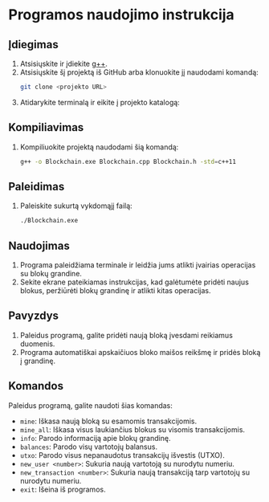 # Programos naudojimo instrukcija

## Įdiegimas

1. Atsisiųskite ir įdiekite [g++](https://gcc.gnu.org/).
2. Atsisiųskite šį projektą iš GitHub arba klonuokite jį naudodami komandą:
    ```sh
    git clone <projekto URL>
    ```
3. Atidarykite terminalą ir eikite į projekto katalogą:


## Kompiliavimas

1. Kompiliuokite projektą naudodami šią komandą:
    ```sh
    g++ -o Blockchain.exe Blockchain.cpp Blockchain.h -std=c++11
    ```

## Paleidimas

1. Paleiskite sukurtą vykdomąjį failą:
    ```sh
    ./Blockchain.exe
    ```

## Naudojimas

1. Programa paleidžiama terminale ir leidžia jums atlikti įvairias operacijas su blokų grandine.
2. Sekite ekrane pateikiamas instrukcijas, kad galėtumėte pridėti naujus blokus, peržiūrėti blokų grandinę ir atlikti kitas operacijas.

## Pavyzdys

1. Paleidus programą, galite pridėti naują bloką įvesdami reikiamus duomenis.
2. Programa automatiškai apskaičiuos bloko maišos reikšmę ir pridės bloką į grandinę.

## Komandos

Paleidus programą, galite naudoti šias komandas:

- `mine`: Iškasa naują bloką su esamomis transakcijomis.
- `mine_all`: Iškasa visus laukiančius blokus su visomis transakcijomis.
- `info`: Parodo informaciją apie blokų grandinę.
- `balances`: Parodo visų vartotojų balansus.
- `utxo`: Parodo visus nepanaudotus transakcijų išvestis (UTXO).
- `new_user <number>`: Sukuria naują vartotoją su nurodytu numeriu.
- `new_transaction <number>`: Sukuria naują transakciją tarp vartotojų su nurodytu numeriu.
- `exit`: Išeina iš programos.